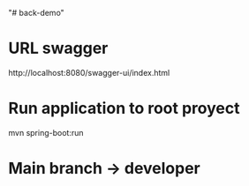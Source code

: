 "# back-demo" 

# URL swagger
http://localhost:8080/swagger-ui/index.html

# Run application to root proyect 
mvn spring-boot:run

# Main branch -> developer
